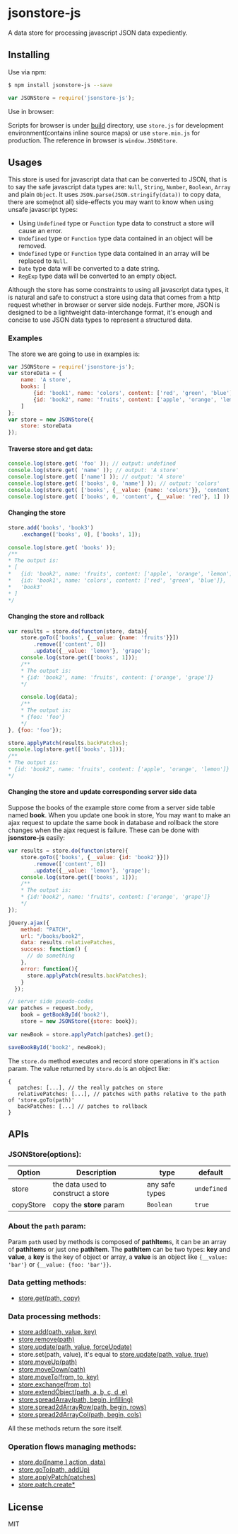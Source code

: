 # jsonstore-js
A data store for processing javascript JSON data expediently.

## Installing
Use via npm:
```bash
$ npm install jsonstore-js --save
```
```javascript
var JSONStore = require('jsonstore-js');
```
Use in browser:

Scripts for browser is under [build](https://github.com/Jimmy-YMJ/jsonstore-js/tree/master/build) directory, use `store.js` for development environment(contains inline source maps) or use `store.min.js` for production.
The reference in browser is `window.JSONStore`.

## Usages
This store is used for javascript data that can be converted to JSON, that is to say the safe javascript data types are: `Null`, `String`, `Number`, `Boolean`, `Array` and plain `Object`.
It uses `JSON.parse(JSON.stringify(data))` to copy data, there are some(not all) side-effects you may want to know when using unsafe javascript types:

- Using `Undefined` type or `Function` type data to construct a store will cause an error.
- `Undefined` type or `Function` type data contained in an object will be removed.
- `Undefined` type or `Function` type data contained in an array will be replaced to `Null`.
- `Date` type data will be converted to a date string.
- `RegExp` type data will be converted to an empty object.

Although the store has some constraints to using all javascript data types, it is natural and safe to construct a store using data that comes from a http request whether in browser or server side nodejs.
Further more, JSON is designed to be a lightweight data-interchange format, it's enough and concise to use JSON data types to represent a structured data.

### Examples
The store we are going to use in examples is:
```javascript
var JSONStore = require('jsonstore-js');
var storeData = {
    name: 'A store',
    books: [
        {id: 'book1', name: 'colors', content: ['red', 'green', 'blue']},
        {id: 'book2', name: 'fruits', content: ['apple', 'orange', 'lemon']}
    ]
};
var store = new JSONStore({
    store: storeData
});

```
#### Traverse store and get data:
```javascript
console.log(store.get( 'foo' )); // output: undefined
console.log(store.get( 'name' )); // output: 'A store'
console.log(store.get( ['name'] )); // output: 'A store'
console.log(store.get( ['books', 0, 'name'] )); // output: 'colors'
console.log(store.get( ['books', {__value: {name: 'colors'}}, 'content', 0] )); // output: 'red'
console.log(store.get( ['books', 0, 'content', {__value: 'red'}, 1] )); // output: 'green'
```

#### Changing the store
```javascript
store.add('books', 'book3')
    .exchange(['books', 0], ['books', 1]);
    
console.log(store.get( 'books' ));
/**
* The output is:
* [
*   {id: 'book2', name: 'fruits', content: ['apple', 'orange', 'lemon']},
*   {id: 'book1', name: 'colors', content: ['red', 'green', 'blue']},
*   'book3'
* ]
*/
```

#### Changing the store and rollback
```javascript
var results = store.do(functon(store, data){
    store.goTo(['books', {__value: {name: 'fruits'}}])
        .remove(['content', 0])
        .update({__value: 'lemon'}, 'grape');
    console.log(store.get(['books', 1]));
    /**
    * The output is:
    * {id: 'book2', name: 'fruits', content: ['orange', 'grape']}
    */
    
    console.log(data);
    /**
    * The output is:
    * {foo: 'foo'}
    */
}, {foo: 'foo'});

store.applyPatch(results.backPatches);
console.log(store.get(['books', 1]));
/**
* The output is:
* {id: 'book2', name: 'fruits', content: ['apple', 'orange', 'lemon']}
*/
```
#### Changing the store and update corresponding server side data
Suppose the books of the example store come from a server side table named **book**.
When you update one book in store, You may want to make an ajax request to update the same book in database and rollback the store changes when the ajax request is failure.
These can be done with **jsonstore-js** easily:
```javascript
var results = store.do(functon(store){
    store.goTo(['books', {__value: {id: 'book2'}}])
        .remove(['content', 0])
        .update({__value: 'lemon'}, 'grape');
    console.log(store.get(['books', 1]));
    /**
    * The output is:
    * {id:'book2', name: 'fruits', content: ['orange', 'grape']}
    */
});

jQuery.ajax({
    method: "PATCH",
    url: "/books/book2",
    data: results.relativePatches,
    success: function() {
      // do something
    },
    error: function(){
      store.applyPatch(results.backPatches);
    }
  });

// server side pseudo-codes
var patches = request.body,
    book = getBookById('book2'),
    store = new JSONStore({store: book});
    
var newBook = store.applyPatch(patches).get();

saveBookById('book2', newBook);
```
The `store.do` method executes and record store operations in it's `action` param. The value returned by `store.do` is an object like:
 ```
 {
    patches: [...], // the really patches on store
    relativePatches: [...], // patches with paths relative to the path of 'store.goTo(path)'
    backPatches: [...] // patches to rollback
 }
 ```
## APIs

### JSONStore(options):

| **Option** | **Description** | **type** | **default** |
| --- | --- | --- | --- |
| store | the data used to construct a store | any safe types | `undefined` |
| copyStore | copy the **store** param | `Boolean` | `true` |

### About the `path` param:
Param `path` used by methods is composed of **pathItem**s, it can be an array of **pathItem**s or just one **pathItem**. The **pathItem** can be two types: **key** and **value**, a **key** is the key of object or array, a **value** is an object like `{__value: 'bar'}` or `{__value: {foo: 'bar'}}`.

### Data getting methods:
- [store.get(path, copy)](https://github.com/Jimmy-YMJ/jsonstore-js/tree/master/docs/GET.md)

### Data processing methods:
- [store.add(path, value, key)](https://github.com/Jimmy-YMJ/jsonstore-js/tree/master/docs/ADD.md)
- [store.remove(path)](https://github.com/Jimmy-YMJ/jsonstore-js/tree/master/docs/REMOVE.md)
- [store.update(path, value, forceUpdate)](https://github.com/Jimmy-YMJ/jsonstore-js/tree/master/docs/UPDATE.md)
- store.set(path, value), it's equal to [store.update(path, value, true)](https://github.com/Jimmy-YMJ/jsonstore-js/tree/master/docs/UPDATE.md)
- [store.moveUp(path)](https://github.com/Jimmy-YMJ/jsonstore-js/tree/master/docs/MOVEUP.md)
- [store.moveDown(path)](https://github.com/Jimmy-YMJ/jsonstore-js/tree/master/docs/MOVEDOWN.md)
- [store.moveTo(from, to, key)](https://github.com/Jimmy-YMJ/jsonstore-js/tree/master/docs/MOVETO.md)
- [store.exchange(from, to)](https://github.com/Jimmy-YMJ/jsonstore-js/tree/master/docs/EXCHANGE.md)
- [store.extendObject(path, a, b, c, d, e)](https://github.com/Jimmy-YMJ/jsonstore-js/tree/master/docs/EXTENDOBJECT.md)
- [store.spreadArray(path, begin, infilling)](https://github.com/Jimmy-YMJ/jsonstore-js/tree/master/docs/SPREADARRAY.md)
- [store.spread2dArrayRow(path, begin, rows)](https://github.com/Jimmy-YMJ/jsonstore-js/tree/master/docs/SPREAD2DARRAYROW.md)
- [store.spread2dArrayCol(path, begin, cols)](https://github.com/Jimmy-YMJ/jsonstore-js/tree/master/docs/SPREAD2DARRAYCOL.md)

All these methods return the sore itself.

### Operation flows managing methods:
- [store.do([name,] action, data)](https://github.com/Jimmy-YMJ/jsonstore-js/tree/master/docs/DO.md)
- [store.goTo(path, addUp)](https://github.com/Jimmy-YMJ/jsonstore-js/tree/master/docs/GOTO.md)
- [store.applyPatch(patches)](https://github.com/Jimmy-YMJ/jsonstore-js/tree/master/docs/APPLYPATCH.md)
- [store.patch.create*](https://github.com/Jimmy-YMJ/jsonstore-js/tree/master/docs/PATCH.md)

## License
MIT
